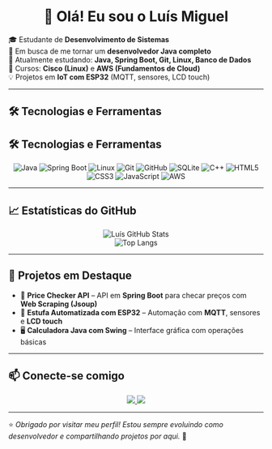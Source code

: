 <h1 align="center">👋 Olá! Eu sou o Luís Miguel</h1>

🎓 Estudante de **Desenvolvimento de Sistemas**  
🚀 Em busca de me tornar um **desenvolvedor Java completo**  
🌱 Atualmente estudando: **Java, Spring Boot, Git, Linux, Banco de Dados**  
🔧 Cursos: **Cisco (Linux)** e **AWS (Fundamentos de Cloud)**  
💡 Projetos em **IoT com ESP32** (MQTT, sensores, LCD touch)

---

## 🛠️ Tecnologias e Ferramentas

## 🛠️ Tecnologias e Ferramentas

<div align="center">

![Java](https://img.shields.io/badge/Java-ED8B00?style=for-the-badge&logo=openjdk&logoColor=white)
![Spring Boot](https://img.shields.io/badge/Spring_Boot-6DB33F?style=for-the-badge&logo=springboot&logoColor=white)
![Linux](https://img.shields.io/badge/Linux-FCC624?style=for-the-badge&logo=linux&logoColor=black)
![Git](https://img.shields.io/badge/Git-F05032?style=for-the-badge&logo=git&logoColor=white)
![GitHub](https://img.shields.io/badge/GitHub-181717?style=for-the-badge&logo=github&logoColor=white)
![SQLite](https://img.shields.io/badge/SQLite-07405E?style=for-the-badge&logo=sqlite&logoColor=white)
![C++](https://img.shields.io/badge/C++-00599C?style=for-the-badge&logo=cplusplus&logoColor=white)
![HTML5](https://img.shields.io/badge/HTML5-E34F26?style=for-the-badge&logo=html5&logoColor=white)
![CSS3](https://img.shields.io/badge/CSS3-1572B6?style=for-the-badge&logo=css3&logoColor=white)
![JavaScript](https://img.shields.io/badge/JavaScript-F7DF1E?style=for-the-badge&logo=javascript&logoColor=black)
![AWS](https://img.shields.io/badge/AWS-232F3E?style=for-the-badge&logo=amazonaws&logoColor=white)

</div>


---

## 📈 Estatísticas do GitHub

<div align="center">

![Luís GitHub Stats](https://github-readme-stats.vercel.app/api?username=Luis9768&show_icons=true&theme=transparent)  
![Top Langs](https://github-readme-stats.vercel.app/api/top-langs/?username=Luis9768&layout=compact&theme=transparent)

</div>

---

## 💼 Projetos em Destaque

- 🔎 **Price Checker API** – API em **Spring Boot** para checar preços com **Web Scraping (Jsoup)**  
- 🌿 **Estufa Automatizada com ESP32** – Automação com **MQTT**, sensores e **LCD touch**  
- 🖥️ **Calculadora Java com Swing** – Interface gráfica com operações básicas  

---

## 📫 Conecte-se comigo

<div align="center">

<a href="https://www.linkedin.com/in/lu%C3%ADs-miguel-pereira-lima-348141249/" target="_blank">
<img src="https://img.shields.io/badge/LinkedIn-0077B5?style=for-the-badge&logo=linkedin&logoColor=white" />
</a>  
<a href="https://github.com/Luis9768" target="_blank">
<img src="https://img.shields.io/badge/GitHub-181717?style=for-the-badge&logo=github&logoColor=white" />
</a>

</div>

---

⭐ *Obrigado por visitar meu perfil! Estou sempre evoluindo como desenvolvedor e compartilhando projetos por aqui.* 🚀
